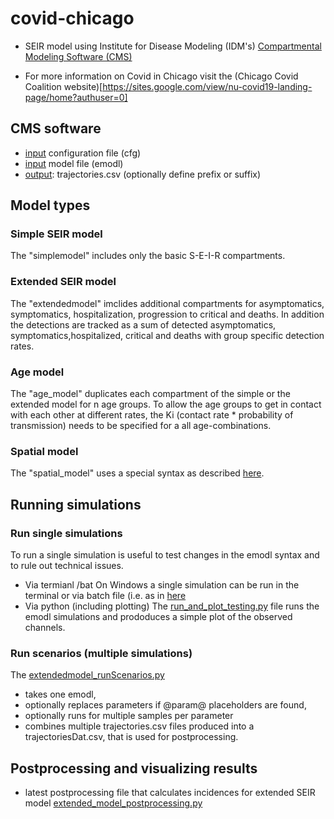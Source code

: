 # covid-chicago

- SEIR model using Institute for Disease Modeling (IDM's) [Compartmental Modeling Software (CMS)](https://idmod.org/docs/cms/index.html)

- For more information on Covid in Chicago visit the (Chicago Covid Coalition website)[https://sites.google.com/view/nu-covid19-landing-page/home?authuser=0]

## CMS software
- [input](https://idmod.org/docs/cms/input-files.html) configuration file (cfg)
- [input](https://idmod.org/docs/cms/input-files.html)  model file (emodl)
- [output](https://idmod.org/docs/cms/output.html?searchText=output): trajectories.csv (optionally define prefix or suffix)

## Model types
### Simple SEIR model
The "simplemodel" includes only the basic S-E-I-R compartments. 

### Extended SEIR model
The "extendedmodel" imclides additional compartments for asymptomatics, symptomatics, hospitalization, progression to critical and deaths. In addition the detections are tracked as a sum of detected asymptomatics, symptomatics,hospitalized, critical and deaths with group specific detection rates. 

### Age model 
The "age_model" duplicates each compartment of the simple or the extended model for n age groups. To allow the age groups to get in contact with each other at different rates, the Ki (contact rate * probability of transmission) needs to be specified for a all age-combinations. 

### Spatial model 
The "spatial_model" uses a special syntax as described [here](https://idmod.org/docs/cms/create-spatial-model.html?searchText=spatial). 

## Running simulations

### Run single simulations
To run a single simulation is useful to test changes in the emodl syntax and to rule out technical issues.
- Via termianl /bat
On Windows a single simulation can be run in the terminal or via batch file (i.e. as in [here](https://github.com/numalariamodeling/covid-chicago/blob/master/runModel_testing.bat)
- Via python (including plotting)
The [run_and_plot_testing.py](https://github.com/numalariamodeling/covid-chicago/blob/master/run_and_plot_testing.py) file runs the emodl simulations and prododuces a simple plot of the observed channels. 

### Run scenarios (multiple simulations)
The [extendedmodel_runScenarios.py](https://github.com/numalariamodeling/covid-chicago/blob/master/extendedmodel_runScenarios.py) 
- takes one emodl, 
- optionally replaces parameters if @param@ placeholders are found, 
- optionally runs for multiple samples per parameter
- combines multiple trajectories.csv files produced into a trajectoriesDat.csv, that is used for postprocessing. 

## Postprocessing and visualizing results
- latest postprocessing file that calculates incidences for extended SEIR model [extended_model_postprocessing.py](https://github.com/numalariamodeling/covid-chicago/blob/master/extended_model_postprocessing.py)


